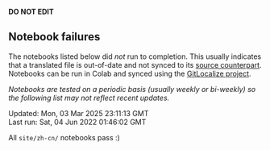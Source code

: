 __DO NOT EDIT__

## Notebook failures

The notebooks listed below did *not* run to completion. This usually indicates
that a translated file is out-of-date and not synced to its
[source counterpart](../en-snapshot/). Notebooks can be run in Colab and synced
using the [GitLocalize project](https://gitlocalize.com/tensorflow/docs-l10n).

*Notebooks are tested on a periodic basis (usually weekly or bi-weekly) so the
following list may not reflect recent updates.*

Updated: Mon, 03 Mar 2025 23:11:13 GMT<br/>
Last run: Sat, 04 Jun 2022 01:46:02 GMT

All <code>site/zh-cn/</code> notebooks pass :)

